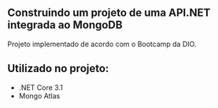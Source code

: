 ## Construindo um projeto de uma API.NET integrada ao MongoDB
Projeto implementado de acordo com o Bootcamp da DIO.

## Utilizado no projeto:
- .NET Core 3.1
- Mongo Atlas